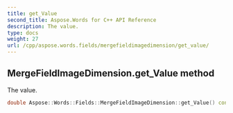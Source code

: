 ```yaml
---
title: get_Value
second_title: Aspose.Words for C++ API Reference
description: The value.
type: docs
weight: 27
url: /cpp/aspose.words.fields/mergefieldimagedimension/get_value/
---
```

## MergeFieldImageDimension.get_Value method


The value.

```cpp
double Aspose::Words::Fields::MergeFieldImageDimension::get_Value() const
```

